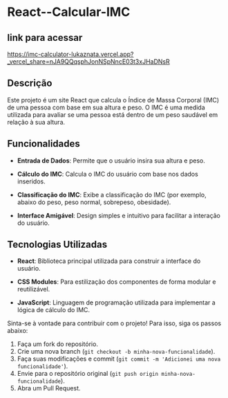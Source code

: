 # React--Calcular-IMC

## link para acessar
https://imc-calculator-lukaznata.vercel.app?_vercel_share=nJA9QQqsphJonNSpNncE03t3xJHaDNsR



## Descrição

Este projeto é um site React que calcula o Índice de Massa Corporal (IMC) de uma pessoa com base em sua altura e peso. 
O IMC é uma medida utilizada para avaliar se uma pessoa está dentro de um peso saudável em relação à sua altura.

## Funcionalidades

- **Entrada de Dados**: Permite que o usuário insira sua altura e peso.
  
- **Cálculo do IMC**: Calcula o IMC do usuário com base nos dados inseridos.
  
- **Classificação do IMC**: Exibe a classificação do IMC (por exemplo, abaixo do peso, peso normal, sobrepeso, obesidade).
  
- **Interface Amigável**: Design simples e intuitivo para facilitar a interação do usuário.

## Tecnologias Utilizadas

- **React**: Biblioteca principal utilizada para construir a interface do usuário.
  
- **CSS Modules**: Para estilização dos componentes de forma modular e reutilizável.
  
- **JavaScript**: Linguagem de programação utilizada para implementar a lógica de cálculo do IMC.

Sinta-se à vontade para contribuir com o projeto! Para isso, siga os passos abaixo:

1. Faça um fork do repositório.
2. Crie uma nova branch (`git checkout -b minha-nova-funcionalidade`).
3. Faça suas modificações e commit (`git commit -m 'Adicionei uma nova funcionalidade'`).
4. Envie para o repositório original (`git push origin minha-nova-funcionalidade`).
5. Abra um Pull Request.
